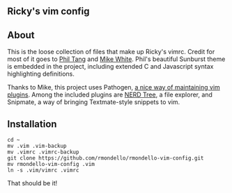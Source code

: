 ## Ricky's vim config

## About

This is the loose collection of files that make up Ricky's vimrc. Credit for most of it goes to [Phil Tang](http://tangphillip.com/) and [Mike White](http://mwhite.info/). Phil's beautiful Sunburst theme is embedded in the project, including extended C and Javascript syntax highlighting definitions.

Thanks to Mike, this project uses Pathogen, [a nice way of maintaining vim plugins](http://tammersaleh.com/posts/the-modern-vim-config-with-pathogen). Among the included plugins are [NERD Tree](http://www.vim.org/scripts/script.php?script_id=1658), a file explorer, and Snipmate, a way of bringing Textmate-style snippets to vim.

## Installation

	cd ~
	mv .vim .vim-backup
	mv .vimrc .vimrc-backup
	git clone https://github.com/rmondello/rmondello-vim-config.git
	mv rmondello-vim-config .vim
	ln -s .vim/vimrc .vimrc

That should be it!

